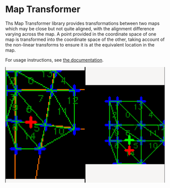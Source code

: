 Map Transformer
===============

Ths Map Transformer library provides transformations between two maps which may be close but not quite aligned, with the alignment difference varying across the map.
A point provided in the coordinate space of one map is transformed into the coordinate space of the other, taking account of the non-linear transforms to ensure it is at the equivalent location in the map.

For usage instructions, see [the documentation]().

![Sample image](doc/visualiser_screenshot.png)
